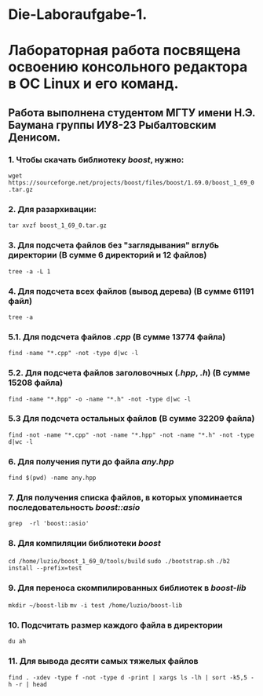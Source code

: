 # Die-Laboraufgabe-1.
# Лабораторная работа посвящена освоению консольного редактора в ОС Linux и его команд.

## Работа выполнена студентом МГТУ имени Н.Э. Баумана группы ИУ8-23 Рыбалтовским Денисом.

### 1. Чтобы скачать библиотеку *boost*, нужно: 
`wget https://sourceforge.net/projects/boost/files/boost/1.69.0/boost_1_69_0.tar.gz`

### 2. Для разархивации:
`tar xvzf boost_1_69_0.tar.gz`

### 3. Для подсчета файлов без "заглядывания" вглубь директории (В сумме 6 директорий и 12 файлов)
`tree -a -L 1`

### 4. Для подсчета всех файлов (вывод дерева) (В сумме 61191 файл)
`tree -a`

### 5.1. Для подсчета файлов *.cpp* (В сумме 13774 файла)
`find -name "*.cpp" -not -type d|wc -l`

### 5.2. Для подсчета файлов заголовочных (*.hpp*, *.h*) (В сумме 15208 файла)
`find -name "*.hpp" -o -name "*.h" -not -type d|wc -l`

### 5.3 Для подсчета остальных файлов (В сумме 32209 файла)
`find -not -name "*.cpp" -not -name "*.hpp" -not -name "*.h" -not -type d|wc -l`

### 6. Для получения пути до файла *any.hpp*
`find $(pwd) -name any.hpp`

### 7. Для получения списка файлов, в которых упоминается последовательность *boost::asio*
`grep  -rl 'boost::asio'`

### 8. Для компиляции библиотеки *boost*
`cd /home/luzio/boost_1_69_0/tools/build`
`sudo ./bootstrap.sh`
`./b2 install --prefix=test`

### 9. Для переноса скомпилированных библиотек в *boost-lib*
`mkdir ~/boost-lib`
`mv -i test /home/luzio/boost-lib`

### 10. Подсчитать размер каждого файла в директории
`du ah`

### 11. Для вывода десяти самых тяжелых файлов
`find . -xdev -type f -not -type d -print | xargs ls -lh | sort -k5,5 -h -r | head`

